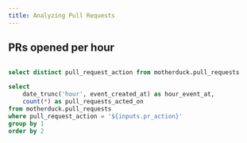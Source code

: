```yaml
---
title: Analyzing Pull Requests
---
```


## PRs opened per hour

```sql pr_actions

select distinct pull_request_action from motherduck.pull_requests

```

<Dropdown
  name="pr_action"
  data={pr_actions}
  value=pull_request_action
/>

```sql prs_acted_on_per_hour
select
    date_trunc('hour', event_created_at) as hour_event_at,
    count(*) as pull_requests_acted_on
from motherduck.pull_requests
where pull_request_action = '${inputs.pr_action}'
group by 1
order by 2
```

<AreaChart
  data={prs_acted_on_per_hour}
  x=hour_event_at
  y=pull_requests_acted_on
/>
